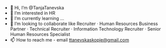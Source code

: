 - 👋 Hi, I’m @TanjaTanevska
- 👀 I’m interested in HR
- 🌱 I’m currently learning ...
- 💞️ I’m looking to collaborate like Recruiter · Human Resources Business Partner · Technical Recruiter · Information Technology Recruiter · Senior Human Resources Specialist
- 📫 How to reach me - email ttanevskaskopje@gmail.com

<!---
TanjaTanevska/TanjaTanevska is a ✨ special ✨ repository because its `README.md` (this file) appears on your GitHub profile.
You can click the Preview link to take a look at your changes.
--->
